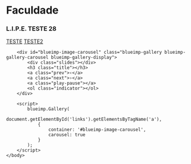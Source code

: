 # [](#header-1)Faculdade

### [](#header-3)L.I.P.E. TESTE 28


<html>
    <head>
        <link rel="stylesheet" href="css/blueimp-gallery.min.css">
    </head>
    <body>
        <script src="js/blueimp-gallery.min.js"></script>
        <div id="links">
        <a href="Imgs/LipePhoto/lipe1.png" title="Banana">TESTE</a>
            <a href="Imgs/LipePhoto/lipe2.png" title="Adwadwa">TESTE2</a>
        </div>
        
        <div id="blueimp-image-carousel" class="blueimp-gallery blueimp-gallery-carousel blueimp-gallery-display">
            <div class="slides"></div>
            <h3 class="title"></h3>
            <a class="prev">‹</a>
            <a class="next">›</a>
            <a class="play-pause"></a>
            <ol class="indicator"></ol>
        </div>
        
        <script>
            blueimp.Gallery(
                document.getElementById('links').getElementsByTagName('a'),
                {
                    container: '#blueimp-image-carousel',
                    carousel: true
                }
            );
        </script>
    </body>
    
</html>
